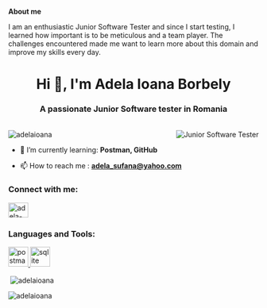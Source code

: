 **About me**

I am an enthusiastic Junior Software Tester and since I start testing, I learned how important is to be meticulous and a team player. The challenges encountered made me want to learn more about this domain and improve my skills every day.

<h1 align="center">Hi 👋, I'm Adela Ioana Borbely</h1>
<h3 align="center">A passionate Junior Software tester in Romania</h3> <br>
<img align="right" alt="Junior Software Tester" with="400" src="https://www.professionalqa.com/assets/images/software-testing.png"

<p align="left"> <img src="https://komarev.com/ghpvc/?username=adelaioana&label=Profile%20views&color=0e75b6&style=flat" alt="adelaioana" /> </p>

- 🌱 I’m currently learning: **Postman, GitHub**

- 📫 How to reach me : **adela_sufana@yahoo.com**

<h3 align="left">Connect with me:</h3>
<p align="left">
<a href="https://linkedin.com/in/adela-ioana-borbely" target="blank"><img align="center" src="https://raw.githubusercontent.com/rahuldkjain/github-profile-readme-generator/master/src/images/icons/Social/linked-in-alt.svg" alt="adela-ioana-borbely" height="30" width="40" /></a>
</p>

<h3 align="left">Languages and Tools:</h3>
<p align="left"> <a href="https://postman.com" target="_blank" rel="noreferrer"> <img src="https://www.vectorlogo.zone/logos/getpostman/getpostman-icon.svg" alt="postman" width="40" height="40"/> </a> <a href="https://www.sqlite.org/" target="_blank" rel="noreferrer"> <img src="https://www.vectorlogo.zone/logos/sqlite/sqlite-icon.svg" alt="sqlite" width="40" height="40"/> </a> </p>

<p>&nbsp;<img align="center" src="https://github-readme-stats.vercel.app/api?username=adelaioana&show_icons=true&locale=en" alt="adelaioana" /></p>

<p><img align="center" src="https://github-readme-streak-stats.herokuapp.com/?user=adelaioana&" alt="adelaioana" /></p>
<!---
Adelaioana/Adelaioana is a ✨ special ✨ repository because its `README.md` (this file) appears on your GitHub profile.
You can click the Preview link to take a look at your changes.
--->
